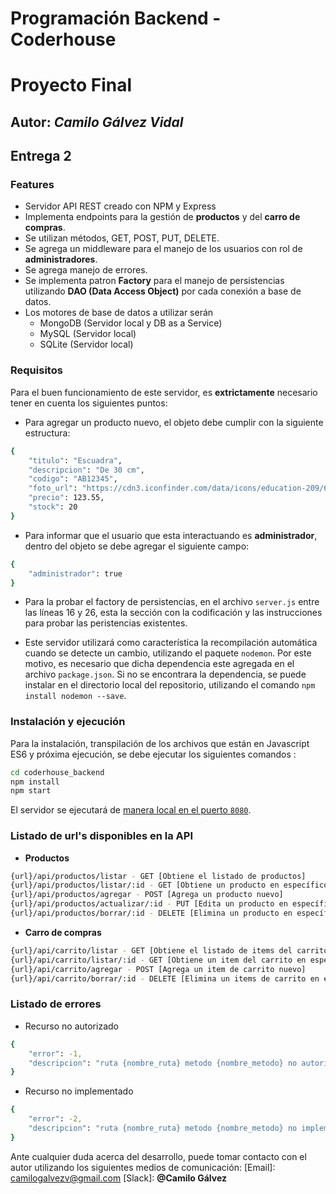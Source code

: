 # Programación Backend - Coderhouse
# Proyecto Final
## Autor: _Camilo Gálvez Vidal_

## Entrega 2


### Features
- Servidor API REST creado con NPM y Express
- Implementa endpoints para la gestión de **productos** y del **carro de compras**.
- Se utilizan métodos, GET, POST, PUT, DELETE.
- Se agrega un middleware para el manejo de los usuarios con rol de **administradores**.
- Se agrega manejo de errores.
- Se implementa patron **Factory** para el manejo de persistencias utilizando **DAO (Data Access Object)** por cada conexión a base de datos.
- Los motores de base de datos a utilizar serán
  - MongoDB (Servidor local y DB as a Service)
  - MySQL (Servidor local)
  - SQLite (Servidor local)

### Requisitos
Para el buen funcionamiento de este servidor, es **extrictamente** necesario tener en cuenta los siguientes puntos:

- Para agregar un producto nuevo, el objeto debe cumplir con la siguiente estructura:
```sh
{ 
    "titulo": "Escuadra",
    "descripcion": "De 30 cm",
    "codigo": "AB12345",
    "foto_url": "https://cdn3.iconfinder.com/data/icons/education-209/64/ruler-triangle-stationary-school-256.png",
    "precio": 123.55,
    "stock": 20
}
```

- Para informar que el usuario que esta interactuando es **administrador**, dentro del objeto se debe agregar el siguiente campo:
```sh
{ 
    "administrador": true
}
```

- Para la probar el factory de persistencias, en el archivo `server.js` entre las líneas 16 y 26, esta la sección con la codificación y las instrucciones para probar las peristencias existentes.

- Este servidor utilizará como característica la recompilación automática cuando se detecte un cambio, utilizando el paquete `nodemon`. Por este motivo, es necesario que dicha dependencia este agregada en el archivo `package.json`. Si no se encontrara la dependencia, se puede instalar en el directorio local del repositorio, utilizando el comando `npm install nodemon --save`.

### Instalación y ejecución
Para la instalación, transpilación de los archivos que están en Javascript ES6 y próxima ejecución, se debe ejecutar los siguientes comandos :
```sh
cd coderhouse_backend
npm install
npm start
```

El servidor se ejecutará de [manera local en el puerto `8080`](http://localhost:8080).

### Listado de url's disponibles en la API

- **Productos**

```sh
{url}/api/productos/listar - GET [Obtiene el listado de productos]
{url}/api/productos/listar/:id - GET [Obtiene un producto en específico]
{url}/api/productos/agregar - POST [Agrega un producto nuevo]
{url}/api/productos/actualizar/:id - PUT [Edita un producto en específico]
{url}/api/productos/borrar/:id - DELETE [Elimina un producto en específico]
```

- **Carro de compras**

```sh
{url}/api/carrito/listar - GET [Obtiene el listado de items del carrito]
{url}/api/carrito/listar/:id - GET [Obtiene un item del carrito en específico]
{url}/api/carrito/agregar - POST [Agrega un item de carrito nuevo]
{url}/api/carrito/borrar/:id - DELETE [Elimina un items de carrito en específico]
```

### Listado de errores 

- Recurso no autorizado
```sh
{
    "error": -1,
    "descripcion": "ruta {nombre_ruta} metodo {nombre_metodo} no autorizada"
}
```

- Recurso no implementado
```sh
{
    "error": -2,
    "descripcion": "ruta {nombre_ruta} metodo {nombre_metodo} no implementada"
}
```

Ante cualquier duda acerca del desarrollo, puede tomar contacto con el autor utilizando los siguientes medios de comunicación:
[Email]: <camilogalvezv@gmail.com>
[Slack]: **@Camilo Gálvez**

